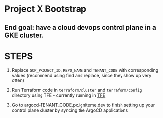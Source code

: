 # Project X Bootstrap

## End goal: have a cloud devops control plane in a GKE cluster.
# STEPS

1. Replace `GCP_PROJECT_ID`, `REPO_NAME` and `TENANT_CODE` with corresponding values (recommend using find and replace, since they show up very often)

2. Run Terraform code in `terraform/cluster` and `terraform/config` directory using TFE - currently running in [TFE](https://infra.mavenwave.net/app/infra-mavenwave/workspaces/project-x-bootstrap)

3. Go to argocd-TENANT_CODE.px.igniteme.dev to finish setting up your control plane cluster by syncing the ArgoCD applications

